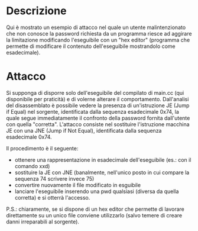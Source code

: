 # Descrizione
Qui è mostrato un esempio di attacco nel quale un utente malintenzionato che non conosce la password richiesta da un programma riesce ad aggirare la limitazione modificando l'eseguibile con un "hex editor" (programma che permette di modificare il contenuto dell'eseguibile mostrandolo come esadecimale).



# Attacco
Si supponga di disporre solo dell'eseguibile del compilato di main.cc (qui disponibile per praticità) e di volerne alterare il comportamento.
Dall'analisi del disassemblato è possibile vedere la presenza di un'istruzione JE (Jump if Equal) nel sorgente, identificata dalla sequenza esadecimale 0x74, la quale segue immediatamente il confronto della password fornita dall'utente con quella "corretta".
L'attacco consiste nel sostituire l'istruzione macchina JE con una JNE (Jump if Not Equal), identificata dalla sequenza esadecimale 0x74.

Il procedimento è il seguente:
- ottenere una rappresentazione in esadecimale dell'eseguibile (es.: con il comando xxd)
- sostituire la JE con JNE (banalmente, nell'unico posto in cui compare la sequenza 74 scrivere invece 75)
- convertire nuovamente il file modificato in esguibile
- lanciare l'eseguibile inserendo una pwd qualsiasi (diversa da quella corretta) e si otterrà l'accesso.

P.S.: chiaramente, se si dispone di un hex editor che permette di lavorare direttamente su un unico file conviene utilizzarlo (salvo temere di creare danni irreparabili al sorgente).

